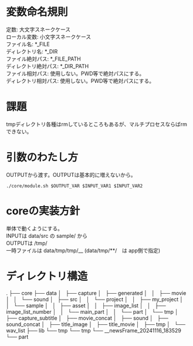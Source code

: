 # 変数命名規則

定数: 大文字スネークケース  
ローカル変数: 小文字スネークケース  
ファイル名: *_FILE  
ディレクトリ名: *_DIR  
ファイル絶対パス: *_FILE_PATH  
ディレクトリ絶対パス: *_DIR_PATH  
ファイル相対パス: 使用しない。PWD等で絶対パスにする。  
ディレクトリ相対パス: 使用しない。PWD等で絶対パスにする。  


# 課題
tmpディレクトリ各種はrmしているところもあるが、マルチプロセスならばrmできない。  


# 引数のわたし方
OUTPUTから渡す。OUTPUTは基本的に増えないから。  

```
./core/module.sh $OUTPUT_VAR $INPUT_VAR1 $INPUT_VAR2
```

# coreの実装方針
単体で動くようにする。  
INPUTは data/src の sample/ から  
OUTPUTは /tmp/  
一時ファイルは data/tmp/tmp/__  (data/tmp/**/　は app側で指定)

# ディレクトリ構造
.
├── core
├── data
│   ├── capture
│   ├── generated
│   │   ├── movie
│   │   └── sound
│   ├── src
│   │   └── project
│   │       ├── my_project
│   │       └── sample
│   │           ├── asset
│   │           ├── image_list
│   │           ├── image_list_number
│   │           └── main_part
│   │               └── part
│   └── tmp
│       ├── capture_subtitle
│       ├── movie_concat
│       ├── sound
│       ├── sound_concat
│       ├── title_image
│       ├── title_movie
│       ├── tmp
│       └── wav_list
├── lib
└── tmp
    └── tmp
        └── __newsFrame_20241116_183529
            └── part

